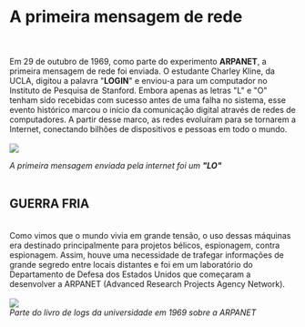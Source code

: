 

# **A primeira mensagem de rede** 
<br><br>
Em 29 de outubro de 1969, como parte do experimento **ARPANET**, a primeira mensagem de rede foi enviada. O estudante Charley Kline, da UCLA, digitou a palavra "**LOGIN**" e enviou-a para um computador no Instituto de Pesquisa de Stanford. Embora apenas as letras "L" e "O" tenham sido recebidas com sucesso antes de uma falha no sistema, esse evento histórico marcou o início da comunicação digital através de redes de computadores. A partir desse marco, as redes evoluíram para se tornarem a Internet, conectando bilhões de dispositivos e pessoas em todo o mundo.
<br><br>
<img src="https://media.npr.org/assets/news/2009/10/29/duvallkline-a08bac602a6e2fd5a57e690ffad2dfe28c4b36c8.jpg" ><figcaption><em>A primeira mensagem enviada pela internet foi um **"LO"**</em></figcaption>
<br>
## **GUERRA FRIA**
<br>
Como vimos que o mundo vivia em grande
tensão, o uso dessas máquinas era destinado
principalmente para projetos bélicos,
espionagem, contra espionagem. Assim, houve
uma necessidade de trafegar informações de
grande segredo entre locais distantes e foi em
um laboratório do Departamento de Defesa dos
Estados Unidos que começaram a desenvolver
a ARPANET (Advanced Research Projects
Agency Network).
<br>
<br>
<img src="https://img.ibxk.com.br/2014/07/04/04095227734127.gif">
<figcaption><em>Parte do livro de logs da universidade em 1969 sobre a ARPANET</em></figcaption>

